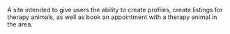 A site intended to give users the ability to create profiles, create listings for therapy animals, as well as book an appointment with a therapy animal in the area.
